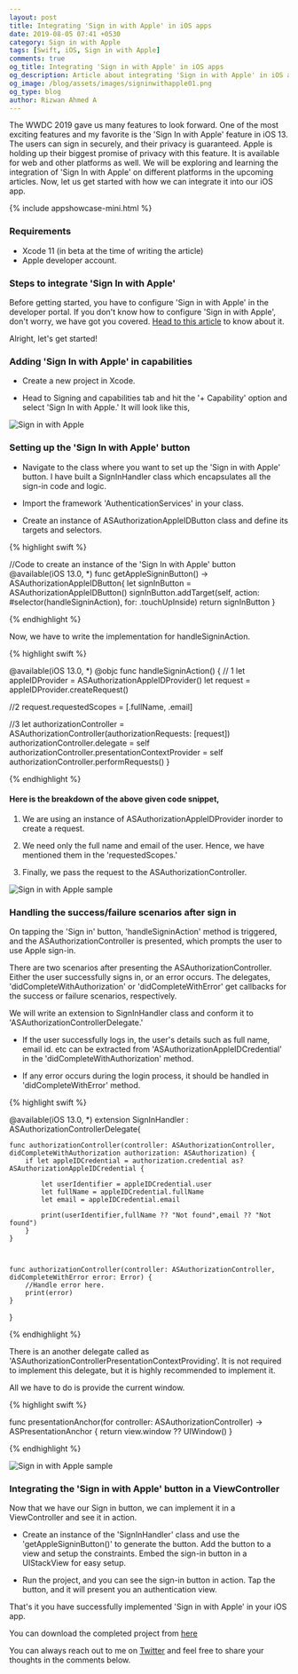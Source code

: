 ```yaml
---
layout: post
title: Integrating 'Sign in with Apple' in iOS apps
date: 2019-08-05 07:41 +0530
category: Sign in with Apple
tags: [Swift, iOS, Sign in with Apple]
comments: true
og_title: Integrating 'Sign in with Apple' in iOS apps
og_description: Article about integrating 'Sign in with Apple' in iOS apps
og_image: /blog/assets/images/signinwithapple01.png
og_type: blog
author: Rizwan Ahmed A
---
```


The WWDC 2019 gave us many features to look forward. One of the most exciting features and my favorite is the 'Sign In with Apple' feature in iOS 13. The users can sign in securely, and their privacy is guaranteed. Apple is holding up their biggest promise of privacy with this feature. It is available for web and other platforms as well. We will be exploring and learning the integration of 'Sign In with Apple' on different platforms in the upcoming articles. Now, let us get started with how we can integrate it into our iOS app.

{% include appshowcase-mini.html %}

### Requirements

* Xcode 11 (in beta at the time of writing the article)
* Apple developer account.

### Steps to integrate 'Sign In with Apple'
Before getting started, you have to configure 'Sign in with Apple' in the developer portal. If you don't know how to configure 'Sign in with Apple', don't worry, we have got you covered. [Head to this article](/blog/2019/08/12/enabling-sign-in-with-apple-in-developer-account/) to know about it. 



Alright, let's get started!

### Adding 'Sign In with Apple' in capabilities

- Create a new project in Xcode.

- Head to Signing and capabilities tab and hit the '+ Capability' option and select 'Sign In with Apple.' It will look like this, 

![Sign in with Apple](/blog/assets/images/signinwithapple01.png)


### Setting up the 'Sign In with Apple' button

- Navigate to the class where you want to set up the 'Sign in with Apple' button. I have built a SignInHandler class which encapsulates all the sign-in code and logic.

- Import the framework 'AuthenticationServices' in your class.

- Create an instance of ASAuthorizationAppleIDButton class and define its targets and selectors. 

{% highlight swift %}

//Code to create an instance of the 'Sign In with Apple' button
@available(iOS 13.0, *)
func getAppleSigninButton() -> ASAuthorizationAppleIDButton{
    let signInButton = ASAuthorizationAppleIDButton()
    signInButton.addTarget(self, action: #selector(handleSigninAction), for: .touchUpInside)
    return signInButton
}

{% endhighlight %}

Now, we have to write the implementation for handleSigninAction.

{% highlight swift %}

@available(iOS 13.0, *)
@objc func handleSigninAction() {
// 1
    let appleIDProvider = ASAuthorizationAppleIDProvider()
    let request = appleIDProvider.createRequest()

//2
    request.requestedScopes = [.fullName, .email]

//3
    let authorizationController = ASAuthorizationController(authorizationRequests: [request])
    authorizationController.delegate = self
    authorizationController.presentationContextProvider = self
    authorizationController.performRequests()
}

{% endhighlight %}


#### Here is the breakdown of the above given code snippet,

1. We are using an instance of ASAuthorizationAppleIDProvider inorder to create a request. 


2. We need only the full name and email of the user. Hence, we have mentioned them in the 'requestedScopes.'


3. Finally, we pass the request to the ASAuthorizationController. 

![Sign in with Apple sample](/blog/assets/images/signinwithapple02.png)

### Handling the success/failure scenarios after sign in 

On tapping the 'Sign in' button, 'handleSigninAction' method is triggered, and the ASAuthorizationController is presented, which prompts the user to use Apple sign-in. 

There are two scenarios after presenting the ASAuthorizationController. Either the user successfully signs in, or an error occurs. 
The delegates, 'didCompleteWithAuthorization' or 'didCompleteWithError' get callbacks for the success or failure scenarios, respectively.

We will write an extension to SignInHandler class and conform it to 'ASAuthorizationControllerDelegate.' 

- If the user successfully logs in, the user's details such as  full name, email id. etc can be extracted from 'ASAuthorizationAppleIDCredential' in the 'didCompleteWithAuthorization' method.

- If any error occurs during the login process, it should be handled in 'didCompleteWithError' method. 


{% highlight swift %}

@available(iOS 13.0, *)
extension SignInHandler : ASAuthorizationControllerDelegate{
    
    func authorizationController(controller: ASAuthorizationController, didCompleteWithAuthorization authorization: ASAuthorization) {
        if let appleIDCredential = authorization.credential as? ASAuthorizationAppleIDCredential {
            
            let userIdentifier = appleIDCredential.user
            let fullName = appleIDCredential.fullName
            let email = appleIDCredential.email
            
            print(userIdentifier,fullName ?? "Not found",email ?? "Not found")
        } 
    }
    
    
    
    func authorizationController(controller: ASAuthorizationController, didCompleteWithError error: Error) {
        //Handle error here.
        print(error)
    }
}

{% endhighlight %}

There is an another delegate called as 'ASAuthorizationControllerPresentationContextProviding'. It is not required to implement this delegate, but it is highly recommended to implement it. 

All we have to do is provide the current window. 

{% highlight swift %}


func presentationAnchor(for controller: ASAuthorizationController) -> ASPresentationAnchor {
    return view.window ?? UIWindow()
}

{% endhighlight %}


![Sign in with Apple sample](/blog/assets/images/signinwithapple03.png)

### Integrating the 'Sign in with Apple' button in a ViewController 

Now that we have our Sign in button, we can implement it in a ViewController and see it in action.

- Create an instance of the 'SignInHandler' class and use the 'getAppleSigninButton()' to generate the button.
Add the button to a view and setup the constraints. Embed the sign-in button in a UIStackView for easy setup.

- Run the project, and you can see the sign-in button in action. Tap the button, and it will present you an authentication view.




That's it you have successfully implemented 'Sign in with Apple' in your iOS app.

You can download the completed project from [here](http://bit.ly/signinwithapple)

You can always reach out to me on [Twitter](https://twitter.com/rizwanasifahmed) and feel free to share your thoughts in the comments below. 

